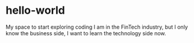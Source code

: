 # hello-world
My space to start exploring coding 
I am in the FinTech industry, but I only know the business side, I want to learn the technology side now.
